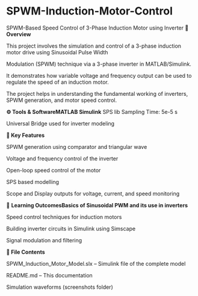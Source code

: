 # SPWM-Induction-Motor-Control
SPWM-Based Speed Control of 3-Phase Induction Motor using Inverter
**📌 Overview**

This project involves the simulation and control of a 3-phase induction motor drive using Sinusoidal Pulse Width

Modulation (SPWM) technique via a 3-phase inverter in MATLAB/Simulink.

It demonstrates how variable voltage and frequency output can be used to regulate the speed of an induction motor. 

The project helps in understanding the fundamental working of inverters, SPWM generation, and motor speed control.

**⚙️ Tools & SoftwareMATLAB Simulink**
SPS lib
Sampling Time: 5e-5 s

Universal Bridge used for inverter modeling

**🚀 Key Features**

SPWM generation using comparator and triangular wave

Voltage and frequency control of the inverter

Open-loop speed control of the motor

SPS based modelling

Scope and Display outputs for voltage, current, and speed monitoring

🧠 **Learning OutcomesBasics of Sinusoidal PWM and its use in inverters**

Speed control techniques for induction motors

Building inverter circuits in Simulink using Simscape

Signal modulation and filtering

**📁 File Contents**

SPWM_Induction_Motor_Model.slx – Simulink file of the complete model

README.md – This documentation

Simulation waveforms (screenshots folder)


